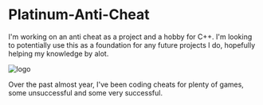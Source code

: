 # Platinum-Anti-Cheat
I'm working on an anti cheat as a project and a hobby for C++. I'm looking to potentially use this as a foundation for any future projects I do, hopefully helping my knowledge by alot.




![logo](https://user-images.githubusercontent.com/59074683/163672263-8aca5bab-94e6-42c2-88c6-68f0174cb6c1.png)

Over the past almost year, I've been coding cheats for plenty of games, some unsuccessful and some very successful.
